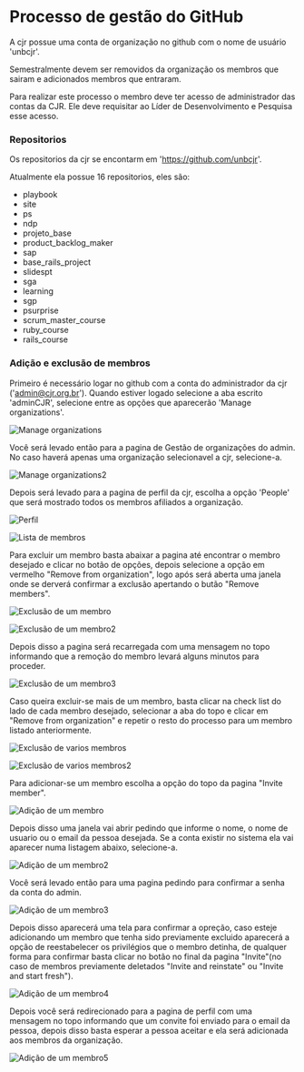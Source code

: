 # Processo de gestão do GitHub

A cjr possue uma conta de organização no github com o nome de usuário 'unbcjr'.

Semestralmente devem ser removidos da organização os membros que sairam e adicionados membros que entraram.

Para realizar este processo o membro deve ter acesso de administrador das contas da CJR. Ele deve requisitar ao Líder de Desenvolvimento e Pesquisa esse acesso.

### Repositorios

Os repositorios da cjr se encontarm em 'https://github.com/unbcjr'.

Atualmente ela possue 16 repositorios, eles são:
- playbook
- site
- ps
- ndp
- projeto_base
- product_backlog_maker
- sap
- base_rails_project
- slidespt
- sga
- learning
- sgp
- psurprise
- scrum_master_course
- ruby_course
- rails_course

### Adição e exclusão de membros

Primeiro é necessário logar no github com a conta do administrador da cjr ('admin@cjr.org.br').
Quando estiver logado selecione a aba escrito 'adminCJR', selecione entre as opções que
aparecerão 'Manage organizations'.

![Manage organizations](../img/ndp/processo_de_gestão_do_github/Manage_organizations.png)

Você será levado então para a pagina de Gestão de organizações do admin. No caso haverá apenas
uma organização selecionavel a cjr, selecione-a.

![Manage organizations2](../img/ndp/processo_de_gestão_do_github/Manage_organizations2.png)

Depois será levado para a pagina de perfil da cjr, escolha a opção 'People' que
será mostrado todos os membros afiliados a organização.

![Perfil](../img/ndp/processo_de_gestão_do_github/perfil_cjr.png)

![Lista de membros](../img/ndp/processo_de_gestão_do_github/lista_de_membros.png)

Para excluir um membro basta abaixar a pagina até encontrar o membro desejado e clicar no 
botão de opções, depois selecione a opção em vermelho "Remove from organization", logo após será 
aberta uma janela onde se derverá confirmar a exclusão apertando o butão "Remove members".

![Exclusão de um membro](../img/ndp/processo_de_gestão_do_github/exclusão_de_um_membro.png)

![Exclusão de um membro2](../img/ndp/processo_de_gestão_do_github/exclusão_de_um_membro2.png)

Depois disso a pagina será recarregada com uma mensagem no topo informando que a remoção do membro levará alguns minutos para proceder.

![Exclusão de um membro3](../img/ndp/processo_de_gestão_do_github/exclusão_de_um_membro3.png)

Caso queira excluir-se mais de um membro, basta clicar na check list do lado de cada membro
desejado, selecionar a aba do topo e clicar em "Remove from organization" e repetir o resto
do processo para um membro listado anteriormente.

![Exclusão de varios membros](../img/ndp/processo_de_gestão_do_github/exclusão_de_varios_membros.png)

![Exclusão de varios membros2](../img/ndp/processo_de_gestão_do_github/exclusão_de_varios_membros2.png)

Para adicionar-se um membro escolha a opção do topo da pagina "Invite member".

![Adição de um membro](../img/ndp/processo_de_gestão_do_github/adição_de_um_membro.png)

Depois disso uma janela vai abrir pedindo que informe o nome, o nome de usuario ou o email
da pessoa desejada. Se a conta existir no sistema ela vai aparecer numa listagem abaixo,
selecione-a.

![Adição de um membro2](../img/ndp/processo_de_gestão_do_github/adição_de_um_membro2.png)

Você será levado então para uma pagina pedindo para confirmar a senha da conta do admin.

![Adição de um membro3](../img/ndp/processo_de_gestão_do_github/adição_de_um_membro3.png)

Depois disso aparecerá uma tela para confirmar a opreção, caso esteje adicionando um membro 
que tenha sido previamente excluido aparecerá a opção de reestabelecer os privilégios que 
o membro detinha, de qualquer forma para confirmar basta clicar no botão no final da pagina
"Invite"(no caso de membros previamente deletados "Invite and reinstate" ou "Invite and start
fresh").

![Adição de um membro4](../img/ndp/processo_de_gestão_do_github/adição_de_um_membro4.png)

Depois você será redirecionado para a pagina de perfil com uma mensagem no topo informando
que um convite foi enviado para o email da pessoa, depois disso basta esperar a pessoa
aceitar e ela será adicionada aos membros da organização.

![Adição de um membro5](../img/ndp/processo_de_gestão_do_github/adição_de_um_membro5.png)